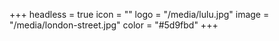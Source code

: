 +++
headless = true
icon = ""
logo = "/media/lulu.jpg"
image = "/media/london-street.jpg"
color = "#5d9fbd"
+++
